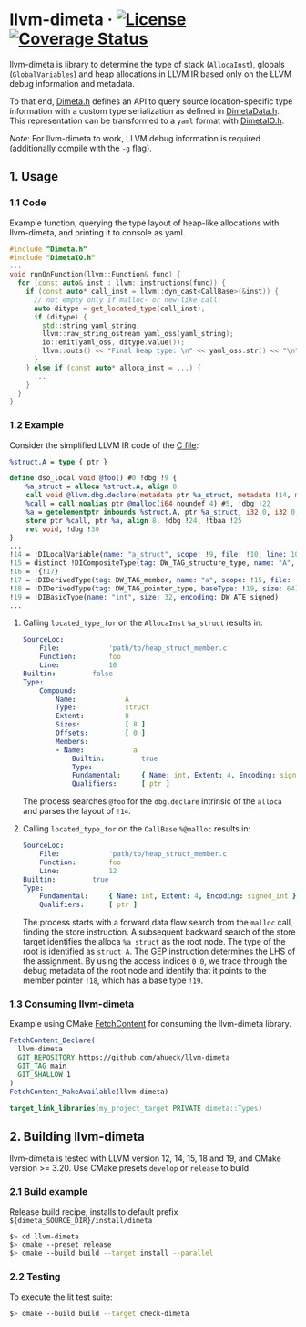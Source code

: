 # llvm-dimeta  &middot; [![License](https://img.shields.io/badge/License-BSD%203--Clause-blue.svg)](https://opensource.org/licenses/BSD-3-Clause) [![Coverage Status](https://coveralls.io/repos/github/ahueck/llvm-dimeta/badge.svg?branch=main)](https://coveralls.io/github/ahueck/llvm-dimeta)

llvm-dimeta is library to determine the type of stack (`AllocaInst`), globals (`GlobalVariables`) and heap allocations in LLVM IR based only on the LLVM debug information and metadata.

To that end, [Dimeta.h](lib/type/Dimeta.h) defines an API to query source location-specific type information with a 
custom type serialization as defined in [DimetaData.h](lib/type/DimetaData.h).
This representation can be transformed to a `yaml` format with [DimetaIO.h](lib/type/DimetaIO.h).

*Note*: For llvm-dimeta to work, LLVM debug information is required (additionally compile with the `-g` flag).


## 1. Usage

### 1.1 Code
Example function, querying the type layout of heap-like allocations with llvm-dimeta, and printing it to console as yaml.

```cpp
#include "Dimeta.h"
#include "DimetaIO.h"
...
void runOnFunction(llvm::Function& func) {
  for (const auto& inst : llvm::instructions(func)) {
    if (const auto* call_inst = llvm::dyn_cast<CallBase>(&inst)) {
      // not empty only if malloc- or new-like call:
      auto ditype = get_located_type(call_inst);
      if (ditype) {
        std::string yaml_string;
        llvm::raw_string_ostream yaml_oss(yaml_string);
        io::emit(yaml_oss, ditype.value());
        llvm::outs() << "Final heap type: \n" << yaml_oss.str() << "\n";
      }
    } else if (const auto* alloca_inst = ...) {
      ...
    }
  }
}
```

### 1.2 Example

Consider the simplified LLVM IR code of the [C file](test/pass/c/heap_struct_member.c):

```llvm
%struct.A = type { ptr }

define dso_local void @foo() #0 !dbg !9 {
    %a_struct = alloca %struct.A, align 8
    call void @llvm.dbg.declare(metadata ptr %a_struct, metadata !14, metadata !DIExpression()), !dbg !21
    %call = call noalias ptr @malloc(i64 noundef 4) #5, !dbg !22
    %a = getelementptr inbounds %struct.A, ptr %a_struct, i32 0, i32 0, !dbg !23
    store ptr %call, ptr %a, align 8, !dbg !24, !tbaa !25
    ret void, !dbg !30
}
...
!14 = !DILocalVariable(name: "a_struct", scope: !9, file: !10, line: 10, type: !15)
!15 = distinct !DICompositeType(tag: DW_TAG_structure_type, name: "A", file: !10, line: 5, size: 64, elements: !16)
!16 = !{!17}
!17 = !DIDerivedType(tag: DW_TAG_member, name: "a", scope: !15, file: !10, line: 6, baseType: !18, size: 64)
!18 = !DIDerivedType(tag: DW_TAG_pointer_type, baseType: !19, size: 64)
!19 = !DIBasicType(name: "int", size: 32, encoding: DW_ATE_signed)
...
```

1. Calling `located_type_for` on the `AllocaInst` `%a_struct` results in: 

    ```yaml
    SourceLoc:
        File:            'path/to/heap_struct_member.c'
        Function:        foo
        Line:            10
    Builtin:         false
    Type:
        Compound:
            Name:            A
            Type:            struct
            Extent:          8
            Sizes:           [ 8 ]
            Offsets:         [ 0 ]
            Members:
            - Name:            a
                Builtin:         true
                Type:
                Fundamental:     { Name: int, Extent: 4, Encoding: signed_int }
                Qualifiers:      [ ptr ]
    ```

    The process searches `@foo` for the `dbg.declare` intrinsic of the `alloca` and parses the layout of `!14`.

2. Calling `located_type_for` on the `CallBase` `%@malloc` results in:

    ```yaml
    SourceLoc:
        File:            'path/to/heap_struct_member.c'
        Function:        foo
        Line:            12
    Builtin:         true
    Type:
        Fundamental:     { Name: int, Extent: 4, Encoding: signed_int }
        Qualifiers:      [ ptr ]
    ```
   
   The process starts with a forward data flow search from the `malloc` call, finding the store instruction. A subsequent backward search of the store target identifies the alloca `%a_struct` as the root node. The type of the root is identified as `struct A`. The GEP instruction determines the LHS of the assignment. By using the access indices `0 0`, we trace through the debug metadata of the root node and identify that it points to the member pointer `!18`, which has a base type `!19`.


### 1.3 Consuming llvm-dimeta
Example using CMake [FetchContent](https://cmake.org/cmake/help/latest/module/FetchContent.html) for consuming the llvm-dimeta library.

```cmake
FetchContent_Declare(
  llvm-dimeta
  GIT_REPOSITORY https://github.com/ahueck/llvm-dimeta
  GIT_TAG main
  GIT_SHALLOW 1
)
FetchContent_MakeAvailable(llvm-dimeta)

target_link_libraries(my_project_target PRIVATE dimeta::Types)
```


## 2. Building llvm-dimeta

llvm-dimeta is tested with LLVM version 12, 14, 15, 18 and 19, and CMake version >= 3.20. Use CMake presets `develop` or `release` to build.

### 2.1 Build example

Release build recipe, installs to default prefix
`${dimeta_SOURCE_DIR}/install/dimeta`

```sh
$> cd llvm-dimeta
$> cmake --preset release
$> cmake --build build --target install --parallel
```

### 2.2 Testing
To execute the lit test suite:

```sh
$> cmake --build build --target check-dimeta
```
